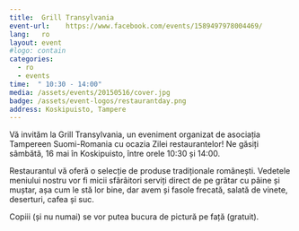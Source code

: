 ```yaml
---
title:  Grill Transylvania
event-url:    https://www.facebook.com/events/1589497978004469/
lang:   ro
layout: event
#logo: contain
categories:
  - ro
  - events
time:  " 10:30 - 14:00"
media: /assets/events/20150516/cover.jpg
badge: /assets/event-logos/restaurantday.png
address: Koskipuisto, Tampere
---
```


Vă invităm la Grill Transylvania, un eveniment organizat de asociația Tampereen Suomi-Romania cu ocazia Zilei restaurantelor! Ne găsiți sâmbătă, 16 mai în Koskipuisto, între orele 10:30 și 14:00.

Restaurantul vă oferă o selecție de produse tradiționale românești. Vedetele meniului nostru vor fi micii sfârâitori serviți direct de pe grătar cu pâine și muștar, așa cum le stă lor bine, dar avem și fasole frecată, salată de vinete, deserturi, cafea și suc.

Copiii (și nu numai) se vor putea bucura de pictură pe față (gratuit).